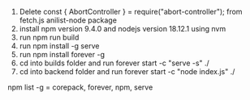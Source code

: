 1. Delete const { AbortController } = require("abort-controller"); from fetch.js anilist-node package
2. install npm version 9.4.0 and nodejs version 18.12.1 using nvm
3. run npm run build
4. run npm install -g serve
5. run npm install forever -g
6. cd into builds folder and run forever start -c "serve -s" ./
7. cd into backend folder and run forever start -c "node index.js" ./

npm list -g = corepack, forever, npm, serve
